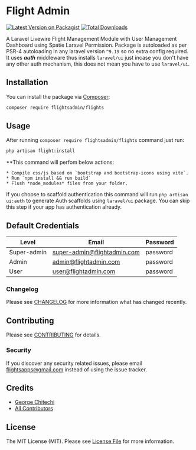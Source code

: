 # Flight Admin

[![Latest Version on Packagist](https://img.shields.io/packagist/v/flightsadmin/flights.svg?style=flat-square)](https://packagist.org/packages/flightsadmin/flights)
[![Total Downloads](https://img.shields.io/packagist/dt/flightsadmin/flights.svg?style=flat-square)](https://packagist.org/packages/flightsadmin/flights)

A Laravel Livewire Flight Management Module with User Management Dashboard using Spatie Laravel Permission.
Package is autoloaded as per PSR-4 autoloading in any laravel version `^9.19` so no extra config required.
It uses ***auth*** middleware thus installs `laravel/ui` just incase you don't have any other auth mechanism, this does not mean you have to use `laravel/ui`.

## Installation

You can install the package via [Composer](https://getcomposer.org/):

```bash
composer require flightsadmin/flights
```

## Usage

After running `composer require flightsadmin/flights` command just run:

```bash
php artisan flight:install
```
**This command will perfom below actions:

    * Compile css/js based on `bootstrap and bootstrap-icons using vite`.
    * Run `npm install && run build`
    * Flush *node_modules* files from your folder.

If you choose to scaffold authentication this command will run `php artisan ui:auth`
to generate Auth scaffolds using `laravel/ui` package. You can skip this step if your app has authentication already.

## Default Credentials

Level | Email | Password
---|---|---
Super-admin| super-admin@flightadmin.com | password
Admin| admin@flightadmin.com | password
User| user@flightadmin.com | password

### Changelog

Please see [CHANGELOG](CHANGELOG.md) for more information what has changed recently.

## Contributing

Please see [CONTRIBUTING](CONTRIBUTING.md) for details.

### Security

If you discover any security related issues, please email flightsapps@gmail.com instead of using the issue tracker.

## Credits

- [George Chitechi](https://github.com/flightsadmin)
- [All Contributors](../../contributors)

## License

The MIT License (MIT). Please see [License File](LICENSE.md) for more information.
